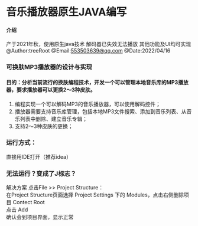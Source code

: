 # 音乐播放器原生JAVA编写

#### 介绍
产于2021年秋，使用原生java技术
解码器已失效无法播放
其他功能及UI均可实现
@Author:treeRoot
@Email:553503639@qq.com
@Date:2022/04/16


### 可换肤MP3播放器的设计与实现

#### 目的：分析当前流行的换肤编程技术，开发一个可以管理本地音乐库的MP3播放器，要求播放器可以更换2～3种皮肤。



1. 编程实现一个可以解码MP3的音乐播放器，可以使用解码控件；
2. 播放器需要支持音乐库管理，包括本地MP3文件搜索、添加到音乐列表、从音乐列表中删除、建立音乐专辑；
3. 支持2～3种皮肤的更换；

### 运行方式：
直接用IDE打开（推荐idea）
### 无法运行？变成了J标志？
解决方案
点击File >> Project Structure：
<br>
在Project Structure页面选择 Project Settings 下的 Modules，点击右侧删除项目 Contect Root
<br>
点击 Add <br>
确认会到项目界面，显示正常
